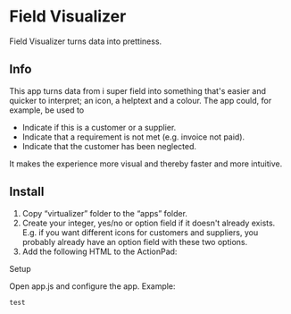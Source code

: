 Field Visualizer
=========

Field Visualizer turns data into prettiness.


Info
----

This app turns data from i super field into something that's easier and quicker to interpret; an icon, a helptext and a colour. The app could, for example, be used to

* Indicate if this is a customer or a supplier.
* Indicate that a requirement is not met (e.g. invoice not paid).
* Indicate that the customer has been neglected.

It makes the experience more visual and thereby faster and more intuitive.


Install
-----------



1. Copy “virtualizer” folder to the “apps” folder. 
2. Create your integer, yes/no or option field if it doesn't already exists. E.g. if you want different icons for customers and suppliers, you probably already have an option field with these two options.
3. Add the following HTML to the ActionPad:
<div class="alert alert-warning" data-bind="visible:company.inactive.value === 1, text: company.name.text + ' ' + localize.Actionpad_Company.inactive, icon: 'fa-info-circle'"></div>
    		<div data-app="{app:'Visualizer', 
                config:{
					Value: lbs.activeInspector.Controls('buyingstatus'),
					Map: [
						{	
							id:'108601',
							value:'fa-star',
							text: 'Aktiv kund',
							colorVar: '#7bbb1c'
						},
						{	
							id:'108401',
							value:'fa-thumbs-down',
							text: 'Ej intressant',
							colorVar: '#c0c0c0'
						},
						{	
							id:'108701',
							value:'fa-times',
							text: 'F.d. kund',
							colorVar: '#ca220f'
						},
						{	
							id:'192501',
							value:'fa-truck',
							text: 'Leverantör',
							colorVar: '#7680b4'
						},
						{	
							id:'108501',
							value:'fa-question',
							text: 'Prospekt',
							colorVar: '#dc730a'
						}
					]
					
            }}">
</div>
4. OPTIONAL! Write SQL-logic for your field. For inspiration, if you want different icons if someone has performed a customer visit the last six months, the following SQL returns 000000 if the customer has had a customer visit within the last 180 days, otherwise 111111:
```sql(
CASE 
WHEN EXISTS
(SELECT h.[idhistory]
FROM history h
WHERE h.[date] >= GETDATE()-180
AND h.[type] = 168301
AND h.[status] = 0
AND h.[company] = [company].[idcompany])
THEN 000000
ELSE 111111
END
)```


Setup
---
Open app.js and configure the app. Example:
```html
test
```